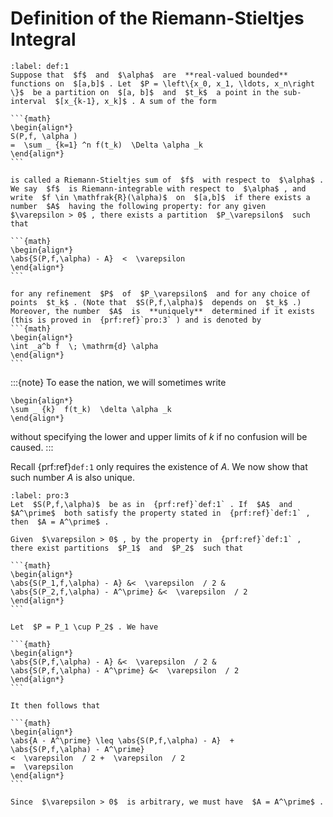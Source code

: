 # Definition of the Riemann-Stieltjes Integral

````{prf:definition}
:label: def:1
Suppose that  $f$  and  $\alpha$  are  **real-valued bounded**  functions on  $[a,b]$ . Let  $P = \left\{x_0, x_1, \ldots, x_n\right \}$  be a partition on  $[a, b]$  and  $t_k$  a point in the sub-interval  $[x_{k-1}, x_k]$ . A sum of the form

```{math}
\begin{align*}
S(P,f, \alpha )
=  \sum _ {k=1} ^n f(t_k)  \Delta \alpha _k
\end{align*}
```

is called a Riemann-Stieltjes sum of  $f$  with respect to  $\alpha$ . We say  $f$  is Riemann-integrable with respect to  $\alpha$ , and write  $f \in \mathfrak{R}(\alpha)$  on  $[a,b]$  if there exists a number  $A$  having the following property: for any given  $\varepsilon > 0$ , there exists a partition  $P_\varepsilon$  such that

```{math}
\begin{align*}
\abs{S(P,f,\alpha) - A}  <  \varepsilon
\end{align*}
```

for any refinement  $P$  of  $P_\varepsilon$  and for any choice of points  $t_k$ . (Note that  $S(P,f,\alpha)$  depends on  $t_k$ .) Moreover, the number  $A$  is  **uniquely**  determined if it exists (this is proved in  {prf:ref}`pro:3` ) and is denoted by
```{math}
\begin{align*}
\int _a^b f  \; \mathrm{d} \alpha
\end{align*}
```
````

:::{note}
To ease the nation, we will sometimes write

```{math}
\begin{align*}
\sum _ {k}  f(t_k)  \delta \alpha _k
\end{align*}
```

without specifying the lower and upper limits of  $k$  if no confusion will be caused.
:::


Recall {prf:ref}`def:1` only requires the existence of $A$. We now show that such number $A$ is also unique.


````{prf:proposition}
:label: pro:3
Let  $S(P,f,\alpha)$  be as in  {prf:ref}`def:1` . If  $A$  and  $A^\prime$  both satisfy the property stated in  {prf:ref}`def:1` , then  $A = A^\prime$ .
````

````{prf:proof}
Given  $\varepsilon > 0$ , by the property in  {prf:ref}`def:1` , there exist partitions  $P_1$  and  $P_2$  such that

```{math}
\begin{align*}
\abs{S(P_1,f,\alpha) - A} &<  \varepsilon  / 2 &
\abs{S(P_2,f,\alpha) - A^\prime} &<  \varepsilon  / 2
\end{align*}
```

Let  $P = P_1 \cup P_2$ . We have

```{math}
\begin{align*}
\abs{S(P,f,\alpha) - A} &<  \varepsilon  / 2 &
\abs{S(P,f,\alpha) - A^\prime} &<  \varepsilon  / 2
\end{align*}
```

It then follows that

```{math}
\begin{align*}
\abs{A - A^\prime} \leq \abs{S(P,f,\alpha) - A}  +
\abs{S(P,f,\alpha) - A^\prime}
<  \varepsilon  / 2 +  \varepsilon  / 2
=  \varepsilon
\end{align*}
```

Since  $\varepsilon > 0$  is arbitrary, we must have  $A = A^\prime$ .
````
